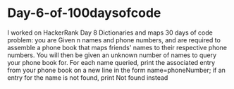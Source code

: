 # Day-6-of-100daysofcode
I worked on HackerRank Day 8 Dictionaries and maps 30 days of code problem: you are Given n names and phone numbers, and are required to assemble a phone book that maps friends' names to their respective phone numbers. You will then be given an unknown number of names to query your phone book for. For each name queried, print the associated entry from your phone book on a new line in the form name=phoneNumber; if an entry for the name is not found, print Not found instead
